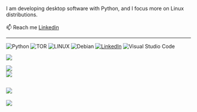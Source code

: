 I am developing desktop software with Python, and I focus more on Linux distributions.
<br><br>📫 Reach me [Linkedin](https://www.linkedin.com/in/burak-t%C3%BCys%C3%BCz-a40b48302)

---

![Python](https://img.shields.io/badge/python-3670A0?style=for-the-badge&logo=python&logoColor=ffdd54) ![TOR](https://img.shields.io/badge/tor-%237E4798.svg?style=for-the-badge&logo=tor-project&logoColor=white) ![LINUX](https://img.shields.io/badge/Linux-FCC624?style=for-the-badge&logo=linux&logoColor=black) ![Debian](https://img.shields.io/badge/Debian-D70A53?style=for-the-badge&logo=debian&logoColor=white)
[![LinkedIn](https://img.shields.io/badge/linkedin-%230077B5.svg?style=for-the-badge&logo=linkedin&logoColor=white)](https://www.linkedin.com/in/burak-t%C3%BCys%C3%BCz-a40b48302) 
![Visual Studio Code](https://img.shields.io/badge/Visual%20Studio%20Code-0078d7.svg?style=for-the-badge&logo=visual-studio-code&logoColor=white)


![](https://github-readme-stats.vercel.app/api?username=BurakTuysuz&show_icons=true&theme=radical)

![](https://github-readme-streak-stats.herokuapp.com/?user=BurakTuysuz&theme=dark&hide_border=false)<br/>
![](https://github-readme-stats.vercel.app/api/top-langs/?username=BurakTuysuz&theme=dark&hide_border=false&include_all_commits=true&count_private=false&layout=compact)


![](https://github-contributor-stats.vercel.app/api?username=BurakTuysuz&limit=5&theme=dark&combine_all_yearly_contributions=true)
---

![](https://komarev.com/ghpvc/?username=BurakTuysuz&color=blueviolet)
